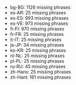 - bg-BG: 1126 missing phrases
- es-AR: 25 missing phrases
- es-ES: 993 missing phrases
- es-VE: 973 missing phrases
- fi-FI: 970 missing phrases
- fr-FR: 25 missing phrases
- it-IT: 25 missing phrases
- ja-JP: 34 missing phrases
- ko-KR: 25 missing phrases
- nl-NL: 25 missing phrases
- pl-PL: 25 missing phrases
- ru-RU: 45 missing phrases
- zh-Hans: 25 missing phrases
- zh-Hant: 161 missing phrases
